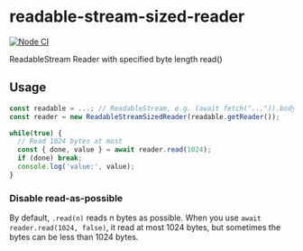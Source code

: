 # readable-stream-sized-reader
[![Node CI](https://github.com/nwtgck/readable-stream-sized-reader-npm/actions/workflows/ci.yml/badge.svg)](https://github.com/nwtgck/readable-stream-sized-reader-npm/actions/workflows/ci.yml)

ReadableStream Reader with specified byte length read()

## Usage

```js
const readable = ...; // ReadableStream, e.g. (await fetch("...")).body
const reader = new ReadableStreamSizedReader(readable.getReader());

while(true) {
  // Read 1024 bytes at most
  const { done, value } = await reader.read(1024);
  if (done) break;
  console.log('value:', value);
}
```

### Disable read-as-possible
By default, `.read(n)` reads n bytes as possible. When you use `await reader.read(1024, false)`, it read at most 1024 bytes, but sometimes the bytes can be less than 1024 bytes.
